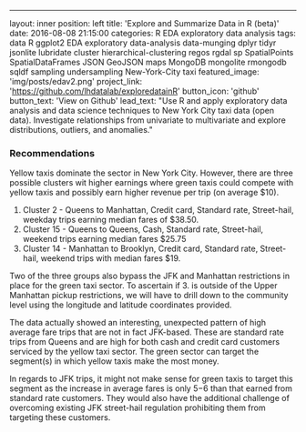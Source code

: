 ---
layout: inner
position: left
title: 'Explore and Summarize Data in R (beta)'
date: 2016-08-08 21:15:00
categories: R EDA exploratory data analysis
tags: data R ggplot2 EDA exploratory data-analysis data-munging dplyr tidyr jsonlite lubridate cluster hierarchical-clustering regos rgdal sp SpatialPoints SpatialDataFrames JSON GeoJSON maps MongoDB mongolite rmongodb sqldf sampling undersampling New-York-City taxi
featured_image: 'img/posts/edav2.png'
project_link: 'https://github.com/lhdatalab/exploredatainR'
button_icon: 'github'
button_text: 'View on Github'
lead_text: "Use R and apply exploratory data analysis and data science techniques to New York City taxi data (open data). Investigate relationships from univariate to multivariate and explore distributions, outliers, and anomalies."

### Recommendations

Yellow taxis dominate the sector in New York City. However, there are three possible clusters wit higher earnings where green taxis could compete with yellow taxis and possibly earn higher revenue per trip (on average $10).

1. Cluster 2 - Queens to Manhattan, Credit card, Standard rate, Street-hail, weekday trips earning median fares of $38.50.
2. Cluster 15 - Queens to Queens, Cash, Standard rate, Street-hail, weekend trips earning median fares $25.75
3. Cluster 14 - Manhattan to Brooklyn, Credit card, Standard rate, Street-hail, weekend trips with median fares $19.


Two of the three groups also bypass the JFK and Manhattan restrictions in place for the green taxi sector. To ascertain if 3. is outside of the Upper Manhattan pickup restrictions, we will have to drill down to the community level using the longitude and latitude coordinates provided.

The data actually showed an interesting, unexpected pattern of high average fare trips that are not in fact JFK-based. These are standard rate trips from Queens and are high for both cash and credit card customers serviced by the yellow taxi sector. 
The green sector can target the segment(s) in which yellow taxis make the most money.

In regards to JFK trips, it might not make sense for green taxis to target this segment as the increase in average fares is only $5-$6 than that earned from standard rate customers. They would also have the additional challenge of overcoming existing JFK street-hail regulation prohibiting them from targeting these customers.

